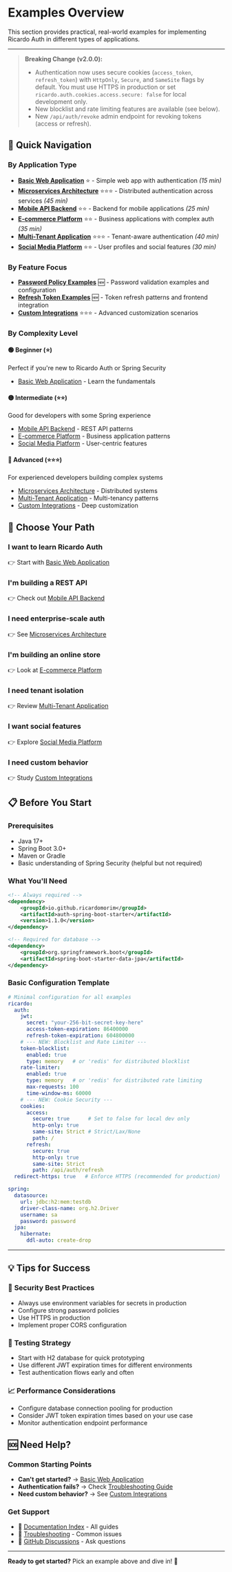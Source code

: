 # Examples Overview

This section provides practical, real-world examples for implementing Ricardo Auth in different types of applications.

---

> **Breaking Change (v2.0.0):**
> - Authentication now uses secure cookies (`access_token`, `refresh_token`) with `HttpOnly`, `Secure`, and `SameSite`
    flags by default. You must use HTTPS in production or set `ricardo.auth.cookies.access.secure: false` for local
    development only.
> - New blocklist and rate limiting features are available (see below).
> - New `/api/auth/revoke` admin endpoint for revoking tokens (access or refresh).

## 🚀 Quick Navigation

### By Application Type

- **[Basic Web Application](basic-web-app.md)** ⭐ - Simple web app with authentication *(15 min)*
- **[Microservices Architecture](microservices.md)** ⭐⭐⭐ - Distributed authentication across services *(45 min)*
- **[Mobile API Backend](mobile-api.md)** ⭐⭐ - Backend for mobile applications *(25 min)*
- **[E-commerce Platform](ecommerce.md)** ⭐⭐ - Business applications with complex auth *(35 min)*
- **[Multi-Tenant Application](multi-tenant.md)** ⭐⭐⭐ - Tenant-aware authentication *(40 min)*
- **[Social Media Platform](social-media.md)** ⭐⭐ - User profiles and social features *(30 min)*

### By Feature Focus

- **[Password Policy Examples](password-policy.md)** 🆕 - Password validation examples and configuration
- **[Refresh Token Examples](refresh-token.md)** 🆕 - Token refresh patterns and frontend integration
- **[Custom Integrations](custom-integrations.md)** ⭐⭐⭐ - Advanced customization scenarios

### By Complexity Level

#### 🟢 **Beginner** (⭐)

Perfect if you're new to Ricardo Auth or Spring Security

- [Basic Web Application](basic-web-app.md) - Learn the fundamentals

#### 🟡 **Intermediate** (⭐⭐)

Good for developers with some Spring experience

- [Mobile API Backend](mobile-api.md) - REST API patterns
- [E-commerce Platform](ecommerce.md) - Business application patterns
- [Social Media Platform](social-media.md) - User-centric features

#### 🔴 **Advanced** (⭐⭐⭐)

For experienced developers building complex systems

- [Microservices Architecture](microservices.md) - Distributed systems
- [Multi-Tenant Application](multi-tenant.md) - Multi-tenancy patterns
- [Custom Integrations](custom-integrations.md) - Deep customization

## 🎯 Choose Your Path

### **I want to learn Ricardo Auth**

👉 Start with [Basic Web Application](basic-web-app.md)

### **I'm building a REST API**

👉 Check out [Mobile API Backend](mobile-api.md)

### **I need enterprise-scale auth**

👉 See [Microservices Architecture](microservices.md)

### **I'm building an online store**

👉 Look at [E-commerce Platform](ecommerce.md)

### **I need tenant isolation**

👉 Review [Multi-Tenant Application](multi-tenant.md)

### **I want social features**

👉 Explore [Social Media Platform](social-media.md)

### **I need custom behavior**

👉 Study [Custom Integrations](custom-integrations.md)

## 📋 Before You Start

### Prerequisites

- Java 17+
- Spring Boot 3.0+
- Maven or Gradle
- Basic understanding of Spring Security (helpful but not required)

### What You'll Need

```xml
<!-- Always required -->
<dependency>
    <groupId>io.github.ricardomorim</groupId>
    <artifactId>auth-spring-boot-starter</artifactId>
    <version>1.1.0</version>
</dependency>

<!-- Required for database -->
<dependency>
    <groupId>org.springframework.boot</groupId>
    <artifactId>spring-boot-starter-data-jpa</artifactId>
</dependency>
```

### Basic Configuration Template

```yaml
# Minimal configuration for all examples
ricardo:
  auth:
    jwt:
      secret: "your-256-bit-secret-key-here"
      access-token-expiration: 86400000
      refresh-token-expiration: 604800000
    # --- NEW: Blocklist and Rate Limiter ---
    token-blocklist:
      enabled: true
      type: memory   # or 'redis' for distributed blocklist
    rate-limiter:
      enabled: true
      type: memory   # or 'redis' for distributed rate limiting
      max-requests: 100
      time-window-ms: 60000
    # --- NEW: Cookie Security ---
    cookies:
      access:
        secure: true      # Set to false for local dev only
        http-only: true
        same-site: Strict # Strict/Lax/None
        path: /
      refresh:
        secure: true
        http-only: true
        same-site: Strict
        path: /api/auth/refresh
  redirect-https: true   # Enforce HTTPS (recommended for production)

spring:
  datasource:
    url: jdbc:h2:mem:testdb
    driver-class-name: org.h2.Driver
    username: sa
    password: password
  jpa:
    hibernate:
      ddl-auto: create-drop
```

---

## 💡 Tips for Success

### 🔑 **Security Best Practices**

- Always use environment variables for secrets in production
- Configure strong password policies
- Use HTTPS in production
- Implement proper CORS configuration

### 🧪 **Testing Strategy**

- Start with H2 database for quick prototyping
- Use different JWT expiration times for different environments
- Test authentication flows early and often

### 📈 **Performance Considerations**

- Configure database connection pooling for production
- Consider JWT token expiration times based on your use case
- Monitor authentication endpoint performance

## 🆘 Need Help?

### Common Starting Points

- **Can't get started?** → [Basic Web Application](basic-web-app.md)
- **Authentication fails?** → Check [Troubleshooting Guide](../troubleshooting/index.md)
- **Need custom behavior?** → See [Custom Integrations](custom-integrations.md)

### Get Support

- 📖 [Documentation Index](../index.md) - All guides
- 🐛 [Troubleshooting](../troubleshooting/index.md) - Common issues
- 💬 [GitHub Discussions](https://github.com/RicardoMorim/Auth-Provider/discussions) - Ask questions

---

**Ready to get started?** Pick an example above and dive in! 🚀
